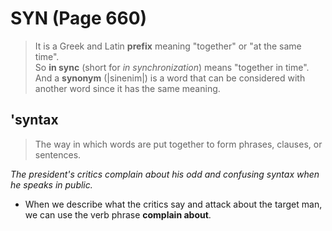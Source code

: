 # SYN (Page 660)
> It is a Greek and Latin **prefix** meaning "together" or "at the same time".  
> So **in sync** (short for *in synchronization*) means "together in time".  
> And a **synonym** (|sinenim|) is a word that can be considered with another word since it has the same meaning.

## 'syntax 

> The way in which words are put together to form phrases, clauses, or sentences.

 *The president's critics complain about his odd and confusing syntax when he speaks in public.*
 - When we describe what the critics say and attack about the target man, we can use the verb phrase **complain about**.